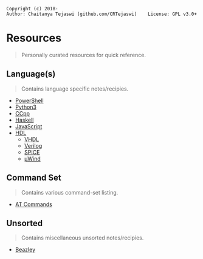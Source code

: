     Copyright (c) 2018-
    Author: Chaitanya Tejaswi (github.com/CRTejaswi)    License: GPL v3.0+

# Resources
> Personally curated resources for quick reference.

## Language(s)
> Contains language specific notes/recipies.

- [PowerShell](Languages/PowerShell/README.md)
- [Python3](Languages/Python3/README.md)
- [CCpp](Languages/CCpp/README.md)
- [Haskell](Languages/Haskell/README.md)
- [JavaScript](Languages/JS/README.md)
- [HDL](Languages/HDL/README.md)
    - [VHDL](Languages/HDL/VHDL/README.md)
    - [Verilog](Languages/HDL/Verilog/README.md)
    - [SPICE](Languages/HDL/SPICE/README.md)
    - [µWind](Languages/HDL/µWind/README.md)

## Command Set
> Contains various command-set listing.

- [AT Commands](CommandSet/AT-Commands.pdf)


## Unsorted
> Contains miscellaneous unsorted notes/recipies.

- [Beazley](Unsorted/Beazley.md)
